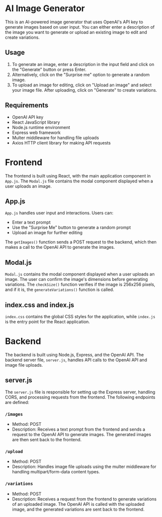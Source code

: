 # AI Image Generator

This is an AI-powered image generator that uses OpenAI's API key to generate images based on user input. You can either enter a description of the image you want to generate or upload an existing image to edit and create variations.

## Usage

1. To generate an image, enter a description in the input field and click on the "Generate" button or press Enter.
2. Alternatively, click on the "Surprise me" option to generate a random image.
3. To upload an image for editing, click on "Upload an image" and select your image file. After uploading, click on "Generate" to create variations.

## Requirements

- OpenAI API key
- React JavaScript library
- Node.js runtime environment
- Express web framework
- Multer middleware for handling file uploads
- Axios HTTP client library for making API requests

# Frontend

The frontend is built using React, with the main application component in `App.js`. The `Modal.js` file contains the modal component displayed when a user uploads an image.

## App.js

`App.js` handles user input and interactions. Users can:

- Enter a text prompt
- Use the "Surprise Me" button to generate a random prompt
- Upload an image for further editing

The `getImages()` function sends a POST request to the backend, which then makes a call to the OpenAI API to generate the images.

## Modal.js

`Modal.js` contains the modal component displayed when a user uploads an image. The user can confirm the image's dimensions before generating variations. The `checkSize()` function verifies if the image is 256x256 pixels, and if it is, the `generateVariations()` function is called.

## index.css and index.js

`index.css` contains the global CSS styles for the application, while `index.js` is the entry point for the React application.

# Backend

The backend is built using Node.js, Express, and the OpenAI API. The backend server file, `server.js`, handles API calls to the OpenAI API and image file uploads.

## server.js

The `server.js` file is responsible for setting up the Express server, handling CORS, and processing requests from the frontend. The following endpoints are defined:

### `/images`

- Method: POST
- Description: Receives a text prompt from the frontend and sends a request to the OpenAI API to generate images. The generated images are then sent back to the frontend.

### `/upload`

- Method: POST
- Description: Handles image file uploads using the multer middleware for handling multipart/form-data content types.

### `/variations`

- Method: POST
- Description: Receives a request from the frontend to generate variations of an uploaded image. The OpenAI API is called with the uploaded image, and the generated variations are sent back to the frontend.


